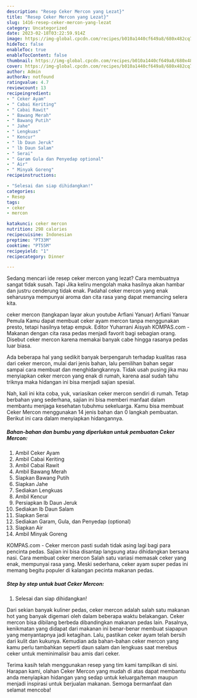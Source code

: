 ```yaml
---
description: "Resep Ceker Mercon yang Lezat}"
title: "Resep Ceker Mercon yang Lezat}"
slug: 1416-resep-ceker-mercon-yang-lezat
category: Uncategorized
date: 2023-02-18T03:22:59.914Z
image: https://img-global.cpcdn.com/recipes/b010a1440cf649a8/680x482cq70/ceker-mercon-foto-resep-utama.jpg
hideToc: false
enableToc: true
enableTocContent: false
thumbnail: https://img-global.cpcdn.com/recipes/b010a1440cf649a8/680x482cq70/ceker-mercon-foto-resep-utama.jpg
cover: https://img-global.cpcdn.com/recipes/b010a1440cf649a8/680x482cq70/ceker-mercon-foto-resep-utama.jpg
author: Admin
authorAv: notfound
ratingvalue: 4.7
reviewcount: 13
recipeingredient:
- " Ceker Ayam"
- " Cabai Keriting"
- " Cabai Rawit"
- " Bawang Merah"
- " Bawang Putih"
- " Jahe"
- " Lengkuas"
- " Kencur"
- " lb Daun Jeruk"
- " lb Daun Salam"
- " Serai"
- " Garam Gula dan Penyedap optional"
- " Air"
- " Minyak Goreng"
recipeinstructions:

- "Selesai dan siap dihidangkan!"
categories:
- Resep
tags:
- ceker
- mercon

katakunci: ceker mercon 
nutrition: 298 calories
recipecuisine: Indonesian
preptime: "PT33M"
cooktime: "PT55M"
recipeyield: "1"
recipecategory: Dinner

---
```



Sedang mencari ide resep ceker mercon yang lezat? Cara membuatnya sangat tidak susah. Tapi Jika keliru mengolah maka hasilnya akan hambar dan justru cenderung tidak enak. Padahal ceker mercon yang enak seharusnya mempunyai aroma dan cita rasa yang dapat memancing selera kita.


ceker mercon (tangkapan layar akun youtube Arfiani Yanuar) Arfiani Yanuar Pemula Kamu dapat membuat ceker ayam mercon tanpa menggunakan presto, tetapi hasilnya tetap empuk. Editor Yuharrani Aisyah KOMPAS.com - Makanan dengan cita rasa pedas menjadi favorit bagi sebagian orang. Disebut ceker mercon karena memakai banyak cabe hingga rasanya pedas luar biasa.

Ada beberapa hal yang sedikit banyak berpengaruh terhadap kualitas rasa dari ceker mercon, mulai dari jenis bahan, lalu pemilihan bahan segar sampai cara membuat dan menghidangkannya. Tidak usah pusing jika mau menyiapkan ceker mercon yang enak di rumah, karena asal sudah tahu triknya maka hidangan ini bisa menjadi sajian spesial.


Nah, kali ini kita coba, yuk, variasikan ceker mercon sendiri di rumah. Tetap berbahan yang sederhana, sajian ini bisa memberi manfaat dalam membantu menjaga kesehatan tubuhmu sekeluarga. Kamu bisa membuat Ceker Mercon menggunakan 14 jenis bahan dan 0 langkah pembuatan. Berikut ini cara dalam menyiapkan hidangannya.

<!--inarticleads1-->

##### Bahan-bahan dan bumbu yang diperlukan untuk pembuatan Ceker Mercon:

1. Ambil  Ceker Ayam
1. Ambil  Cabai Keriting
1. Ambil  Cabai Rawit
1. Ambil  Bawang Merah
1. Siapkan  Bawang Putih
1. Siapkan  Jahe
1. Sediakan  Lengkuas
1. Ambil  Kencur
1. Persiapkan  lb Daun Jeruk
1. Sediakan  lb Daun Salam
1. Siapkan  Serai
1. Sediakan  Garam, Gula, dan Penyedap (optional)
1. Siapkan  Air
1. Ambil  Minyak Goreng


KOMPAS.com - Ceker mercon pasti sudah tidak asing lagi bagi para pencinta pedas. Sajian ini bisa disantap langsung atau dihidangkan bersana nasi. Cara membuat ceker mercon Salah satu variasi memasak ceker yang enak, mempunyai rasa yang. Meski sederhana, ceker ayam super pedas ini memang begitu populer di kalangan pecinta makanan pedas. 

<!--inarticleads2-->

##### Step by step untuk buat Ceker Mercon:


1. Selesai dan siap dihidangkan!

Dari sekian banyak kuliner pedas, ceker mercon adalah salah satu makanan hot yang banyak digemari oleh dalam beberapa waktu belakangan. Ceker mercon bisa dibilang berbeda dibandingkan makanan pedas lain. Pasalnya, kenikmatan yang didapat dari makanan ini benar-benar membuat siapapun yang menyantapnya jadi ketagihan. Lalu, pastikan ceker ayam telah bersih dari kulit dan kukunya. Kemudian ada bahan-bahan ceker mercon yang kamu perlu tambahkan seperti daun salam dan lengkuas saat merebus ceker untuk meminimalisir bau amis dari ceker. 

Terima kasih telah menggunakan resep yang tim kami tampilkan di sini. Harapan kami, olahan Ceker Mercon yang mudah di atas dapat membantu anda menyiapkan hidangan yang sedap untuk keluarga/teman maupun menjadi inspirasi untuk berjualan makanan. Semoga bermanfaat dan selamat mencoba!
